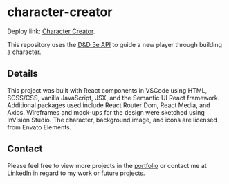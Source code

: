 # character-creator

Deploy link: [Character Creator](https://anngineer.github.io/character-creator/).

This repository uses the [D&D 5e API](https://www.dnd5eapi.co/) to guide a new player through building a character.

## Details

This project was built with React components in VSCode using HTML, SCSS/CSS, vanilla JavaScript, JSX, and the Semantic UI React framework. Additional packages used include React Router Dom, React Media, and Axios. Wireframes and mock-ups for the design were sketched using InVision Studio. The character, background image, and icons are licensed from Envato Elements.

## Contact

Please feel free to view more projects in the [portfolio](https://annbridge.com/) or contact me at [LinkedIn](www.linkedin.com/in/anngineer) in regard to my work or future projects.
